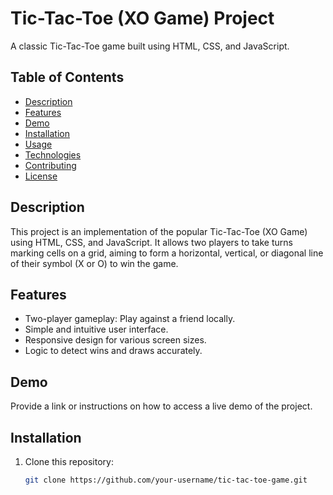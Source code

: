 # Tic-Tac-Toe (XO Game) Project

A classic Tic-Tac-Toe game built using HTML, CSS, and JavaScript.

## Table of Contents

- [Description](#description)
- [Features](#features)
- [Demo](#demo)
- [Installation](#installation)
- [Usage](#usage)
- [Technologies](#technologies)
- [Contributing](#contributing)
- [License](#license)

## Description

This project is an implementation of the popular Tic-Tac-Toe (XO Game) using HTML, CSS, and JavaScript. It allows two players to take turns marking cells on a grid, aiming to form a horizontal, vertical, or diagonal line of their symbol (X or O) to win the game.

## Features

- Two-player gameplay: Play against a friend locally.
- Simple and intuitive user interface.
- Responsive design for various screen sizes.
- Logic to detect wins and draws accurately.

## Demo

Provide a link or instructions on how to access a live demo of the project.

## Installation

1. Clone this repository:

   ```bash
   git clone https://github.com/your-username/tic-tac-toe-game.git

